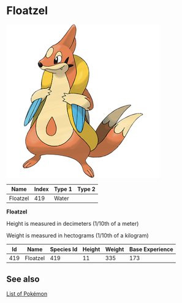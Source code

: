 # Floatzel


![Floatzel](images/419.png)

| **Name** | **Index** | **Type 1** | **Type 2** |
|----|----|----|----|
| Floatzel | 419 | Water  |  |

**Floatzel** 


Height is measured in decimeters (1/10th of a meter)

Weight is measured in hectograms (1/10th of a kilogram)

| **Id** | **Name** | **Species Id** | **Height** | **Weight** | **Base Experience** |
|--------|----------|----------------|------------|------------|---------------------|
| 419 | Floatzel | 419 | 11 | 335 | 173 |


## See also

[List of Pokémon](../pokemon.md)
